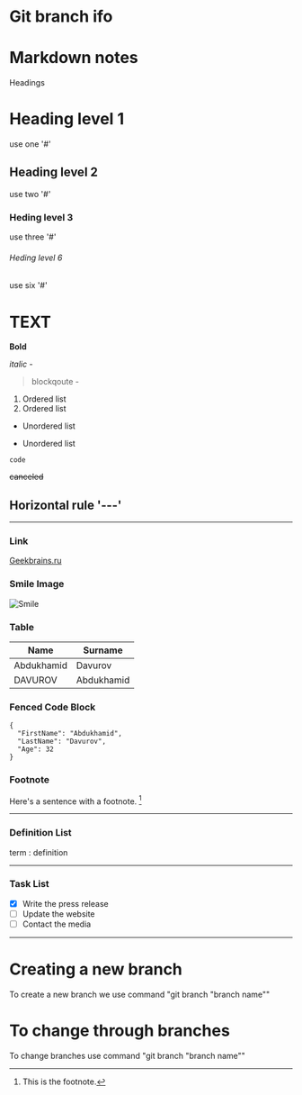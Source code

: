 # Git branch ifo

# Markdown notes


Headings

# Heading level 1
use one '#' 
## Heading level 2
use two '#'
### Heding level 3
use three '#' 
###### Heding level 6
use six '#'

# TEXT
**Bold** 

*italic* - 

>blockqoute - 

1. Ordered list 
2. Ordered list 

* Unordered list 
- Unordered list 

`code` 

~~canceled~~ 

## Horizontal rule '---'
---

### Link

[Geekbrains.ru](https://gb.ru/)

### Smile Image

![Smile](https://www.transparentpng.com/thumb/smile/gGsgum-emoji-feliz-png-emoticon-smile-clipart-full-size.png)



### Table

| Name | Surname |
| ----------- | ----------- |
| Abdukhamid | Davurov |
| DAVUROV| Abdukhamid |

### Fenced Code Block

```
{
  "FirstName": "Abdukhamid",
  "LastName": "Davurov",
  "Age": 32
}
```

### Footnote

Here's a sentence with a footnote. [^1]

[^1]: This is the footnote.

___

### Definition List

term
: definition

---
### Task List

- [x] Write the press release
- [ ] Update the website
- [ ] Contact the media
---


# Creating a new branch
To create a new branch we use command "git branch "branch name""

# To change through branches
To change branches use command "git branch "branch name""
